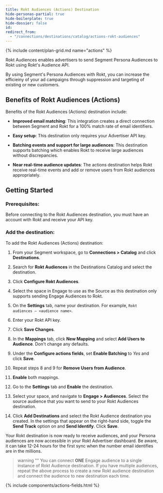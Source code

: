 ```yaml
---
title: Rokt Audiences (Actions) Destination
hide-personas-partial: true
hide-boilerplate: true
hide-dossier: false
id: 
redirect_from:
  - "/connections/destinations/catalog/actions-rokt-audiences" 
---
```

{% include content/plan-grid.md name="actions" %}

Rokt Audiences enables advertisers to send Segment Persona Audiences to Rokt using Rokt's Audience API.

By using Segment's Persona Audiences with Rokt, you can increase the efficieiny of your ad campaigns through suppression and targeting of existing or new customers. 

## Benefits of Rokt Audiences (Actions)

Benefits of the Rokt Audiences (Actions) destination include:
- **Improved email matching**: This integration creates a direct connection between Segment and Rokt for a 100% match rate of email identifiers. 

- **Easy setup**: This destination only requires your Advertiser API key.

- **Batching events and support for large audiences**: This destination supports batching which enables Rokt to receive large audiences without discrepancies.

- **Near real-time audience updates**: The actions destination helps Rokt receive real-time events and add or remove users from Rokt audiences appropriately.

## Getting Started

### Prerequisites:

Before connecting to the Rokt Audiences destination, you must have an account with Rokt and receive your API key.

### Add the destination:
To add the Rokt Audiences (Actions) destination:

1. From your Segment workspace, go to **Connections > Catalog** and click **Destinations**.

2. Search for **Rokt Audiences** in the Destinations Catalog and select the destination.

3. Click **Configure Rokt Audiences**.

4. Select the space in Engage to use as the Source as this destination only supports sending Engage Audiences to Rokt.

5. On the **Settings** tab, name your destination. For example, `Rokt audiences – <audience name>`.

6. Enter your Rokt API key.

7. Click **Save Changes**.  

8. In the **Mappings** tab, click **New Mapping** and select **Add Users to Audience**. Don't change any defaults.

9. Under the **Configure actions fields**, set **Enable Batching** to *Yes* and click **Save**.  

7. Repeat steps 8 and 9 for **Remove Users from Audience**.

8. **Enable** both mappings.

9. Go to the **Settings** tab and **Enable** the destination.

10. Select your space, and navigate to **Engage > Audiences**. Select the source audience that you want to send to your Rokt Audiences destination.

11. Click **Add Destinations** and select the Rokt Audience destination you created. In the settings that appear on the right-hand side, toggle the **Send Track** option on and **Send Identify**. Click **Save**. 

Your Rokt destination is now ready to receive audiences, and your Persona audiences are now accessible in your Rokt Advertiser dashboard. Be aware, it can take 12-24 hours for the first sync when the number email identifies are in the millions. 

> warning ""
> You can connect **ONE** Engage audience to a single instance of Rokt Audience destination. If you have multiple audiences, repeat the above process to create a new Rokt audience destination and connect the audience to new destination each time.

{% include components/actions-fields.html %}
